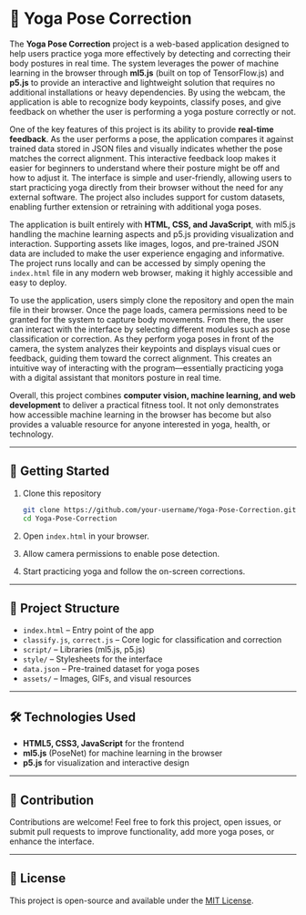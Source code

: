 # 🧘 Yoga Pose Correction

The **Yoga Pose Correction** project is a web-based application designed to help users practice yoga more effectively by detecting and correcting their body postures in real time. The system leverages the power of machine learning in the browser through **ml5.js** (built on top of TensorFlow.js) and **p5.js** to provide an interactive and lightweight solution that requires no additional installations or heavy dependencies. By using the webcam, the application is able to recognize body keypoints, classify poses, and give feedback on whether the user is performing a yoga posture correctly or not.  

One of the key features of this project is its ability to provide **real-time feedback**. As the user performs a pose, the application compares it against trained data stored in JSON files and visually indicates whether the pose matches the correct alignment. This interactive feedback loop makes it easier for beginners to understand where their posture might be off and how to adjust it. The interface is simple and user-friendly, allowing users to start practicing yoga directly from their browser without the need for any external software. The project also includes support for custom datasets, enabling further extension or retraining with additional yoga poses.  

The application is built entirely with **HTML, CSS, and JavaScript**, with ml5.js handling the machine learning aspects and p5.js providing visualization and interaction. Supporting assets like images, logos, and pre-trained JSON data are included to make the user experience engaging and informative. The project runs locally and can be accessed by simply opening the `index.html` file in any modern web browser, making it highly accessible and easy to deploy.  

To use the application, users simply clone the repository and open the main file in their browser. Once the page loads, camera permissions need to be granted for the system to capture body movements. From there, the user can interact with the interface by selecting different modules such as pose classification or correction. As they perform yoga poses in front of the camera, the system analyzes their keypoints and displays visual cues or feedback, guiding them toward the correct alignment. This creates an intuitive way of interacting with the program—essentially practicing yoga with a digital assistant that monitors posture in real time.  

Overall, this project combines **computer vision, machine learning, and web development** to deliver a practical fitness tool. It not only demonstrates how accessible machine learning in the browser has become but also provides a valuable resource for anyone interested in yoga, health, or technology.  

---

## 🚀 Getting Started

1. Clone this repository  
   ```bash
   git clone https://github.com/your-username/Yoga-Pose-Correction.git
   cd Yoga-Pose-Correction
   ```

2. Open `index.html` in your browser.  

3. Allow camera permissions to enable pose detection.  

4. Start practicing yoga and follow the on-screen corrections.  

---

## 📂 Project Structure

- `index.html` – Entry point of the app  
- `classify.js`, `correct.js` – Core logic for classification and correction  
- `script/` – Libraries (ml5.js, p5.js)  
- `style/` – Stylesheets for the interface  
- `data.json` – Pre-trained dataset for yoga poses  
- `assets/` – Images, GIFs, and visual resources   

---

## 🛠️ Technologies Used

- **HTML5, CSS3, JavaScript** for the frontend  
- **ml5.js** (PoseNet) for machine learning in the browser  
- **p5.js** for visualization and interactive design  

---

## 🤝 Contribution

Contributions are welcome! Feel free to fork this project, open issues, or submit pull requests to improve functionality, add more yoga poses, or enhance the interface.  

---

## 📜 License

This project is open-source and available under the [MIT License](LICENSE).
